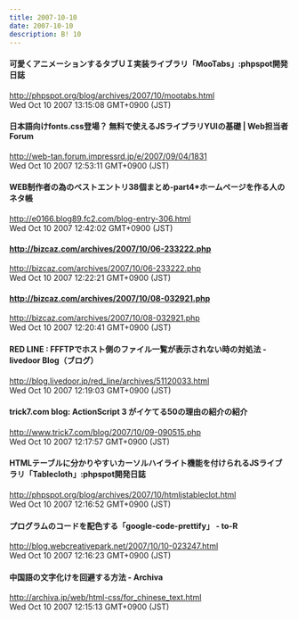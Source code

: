 ```yaml
---
title: 2007-10-10
date: 2007-10-10
description: B! 10
---
```


#### 可愛くアニメーションするタブＵＩ実装ライブラリ「MooTabs」:phpspot開発日誌
http://phpspot.org/blog/archives/2007/10/mootabs.html<br>
Wed Oct 10 2007 13:15:08 GMT+0900 (JST)<br>


#### 日本語向けfonts.css登場？ 無料で使えるJSライブラリYUIの基礎 | Web担当者Forum
http://web-tan.forum.impressrd.jp/e/2007/09/04/1831<br>
Wed Oct 10 2007 12:53:11 GMT+0900 (JST)<br>


#### WEB制作者の為のベストエントリ38個まとめ-part4*ホームページを作る人のネタ帳
http://e0166.blog89.fc2.com/blog-entry-306.html<br>
Wed Oct 10 2007 12:42:02 GMT+0900 (JST)<br>


#### http://bizcaz.com/archives/2007/10/06-233222.php
http://bizcaz.com/archives/2007/10/06-233222.php<br>
Wed Oct 10 2007 12:22:21 GMT+0900 (JST)<br>


#### http://bizcaz.com/archives/2007/10/08-032921.php
http://bizcaz.com/archives/2007/10/08-032921.php<br>
Wed Oct 10 2007 12:20:41 GMT+0900 (JST)<br>


#### RED LINE : FFFTPでホスト側のファイル一覧が表示されない時の対処法 - livedoor Blog（ブログ）
http://blog.livedoor.jp/red_line/archives/51120033.html<br>
Wed Oct 10 2007 12:19:03 GMT+0900 (JST)<br>


#### trick7.com blog: ActionScript 3 がイケてる50の理由の紹介の紹介
http://www.trick7.com/blog/2007/10/09-090515.php<br>
Wed Oct 10 2007 12:17:57 GMT+0900 (JST)<br>


#### HTMLテーブルに分かりやすいカーソルハイライト機能を付けられるJSライブラリ「Tablecloth」:phpspot開発日誌
http://phpspot.org/blog/archives/2007/10/htmljstableclot.html<br>
Wed Oct 10 2007 12:16:52 GMT+0900 (JST)<br>


#### プログラムのコードを配色する「google-code-prettify」 - to-R
http://blog.webcreativepark.net/2007/10/10-023247.html<br>
Wed Oct 10 2007 12:16:23 GMT+0900 (JST)<br>


#### 中国語の文字化けを回避する方法 - Archiva
http://archiva.jp/web/html-css/for_chinese_text.html<br>
Wed Oct 10 2007 12:15:13 GMT+0900 (JST)<br>



